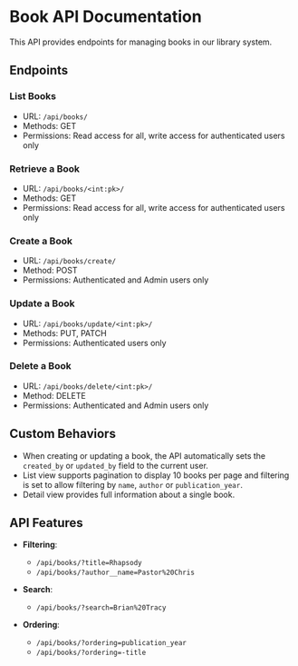 # Book API Documentation

This API provides endpoints for managing books in our library system.

## Endpoints

### List Books
- URL: `/api/books/`
- Methods: GET
- Permissions: Read access for all, write access for authenticated users only

### Retrieve a Book
- URL: `/api/books/<int:pk>/`
- Methods: GET
- Permissions: Read access for all, write access for authenticated users only

### Create a Book
- URL: `/api/books/create/`
- Method: POST
- Permissions: Authenticated and Admin users only

### Update a Book
- URL: `/api/books/update/<int:pk>/`
- Methods: PUT, PATCH
- Permissions: Authenticated users only

### Delete a Book
- URL: `/api/books/delete/<int:pk>/`
- Method: DELETE
- Permissions: Authenticated and Admin users only

## Custom Behaviors

- When creating or updating a book, the API automatically sets the `created_by` or `updated_by` field to the current user.
- List view supports pagination to display 10 books per page and filtering is set to allow filtering by `name`, `author` or `publication_year`.
- Detail view provides full information about a single book.

## API Features

- **Filtering**:
  - `/api/books/?title=Rhapsody`
  - `/api/books/?author__name=Pastor%20Chris`

- **Search**:
  - `/api/books/?search=Brian%20Tracy`

- **Ordering**:
  - `/api/books/?ordering=publication_year`
  - `/api/books/?ordering=-title`
